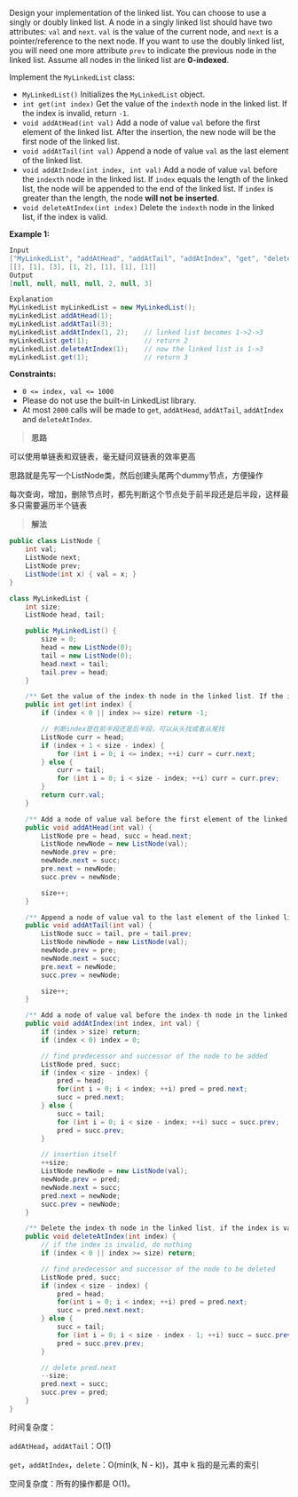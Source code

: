 Design your implementation of the linked list. You can choose to use a singly or doubly linked list.
A node in a singly linked list should have two attributes: `val` and `next`. `val` is the value of the current node, and `next` is a pointer/reference to the next node.
If you want to use the doubly linked list, you will need one more attribute `prev` to indicate the previous node in the linked list. Assume all nodes in the linked list are **0-indexed**.

Implement the `MyLinkedList` class:

- `MyLinkedList()` Initializes the `MyLinkedList` object.
- `int get(int index)` Get the value of the `indexth` node in the linked list. If the index is invalid, return `-1`.
- `void addAtHead(int val)` Add a node of value `val` before the first element of the linked list. After the insertion, the new node will be the first node of the linked list.
- `void addAtTail(int val)` Append a node of value `val` as the last element of the linked list.
- `void addAtIndex(int index, int val)` Add a node of value `val` before the `indexth` node in the linked list. If `index` equals the length of the linked list, the node will be appended to the end of the linked list. If `index` is greater than the length, the node **will not be inserted**.
- `void deleteAtIndex(int index)` Delete the `indexth` node in the linked list, if the index is valid.

 

**Example 1:**

```java
Input
["MyLinkedList", "addAtHead", "addAtTail", "addAtIndex", "get", "deleteAtIndex", "get"]
[[], [1], [3], [1, 2], [1], [1], [1]]
Output
[null, null, null, null, 2, null, 3]

Explanation
MyLinkedList myLinkedList = new MyLinkedList();
myLinkedList.addAtHead(1);
myLinkedList.addAtTail(3);
myLinkedList.addAtIndex(1, 2);    // linked list becomes 1->2->3
myLinkedList.get(1);              // return 2
myLinkedList.deleteAtIndex(1);    // now the linked list is 1->3
myLinkedList.get(1);              // return 3
```

 

**Constraints:**

- `0 <= index, val <= 1000`
- Please do not use the built-in LinkedList library.
- At most `2000` calls will be made to `get`, `addAtHead`, `addAtTail`, `addAtIndex` and `deleteAtIndex`.

> **思路**

可以使用单链表和双链表，毫无疑问双链表的效率更高

思路就是先写一个ListNode类，然后创建头尾两个dummy节点，方便操作

每次查询，增加，删除节点时，都先判断这个节点处于前半段还是后半段，这样最多只需要遍历半个链表

> **解法**

```java
public class ListNode {
    int val;
    ListNode next;
    ListNode prev;
    ListNode(int x) { val = x; }
}

class MyLinkedList {
    int size;
    ListNode head, tail;

    public MyLinkedList() {
        size = 0;
        head = new ListNode(0);
        tail = new ListNode(0);
        head.next = tail;
        tail.prev = head;
    }

    /** Get the value of the index-th node in the linked list. If the index is invalid, return -1. */
    public int get(int index) {
        if (index < 0 || index >= size) return -1;

        // 判断index是在前半段还是后半段，可以从头找或者从尾找
        ListNode curr = head;
        if (index + 1 < size - index) {
            for (int i = 0; i <= index; ++i) curr = curr.next;
        } else {
            curr = tail;
            for (int i = 0; i < size - index; ++i) curr = curr.prev;
        }
        return curr.val;
    }

    /** Add a node of value val before the first element of the linked list. After the insertion, the new node will be the first node of the linked list. */
    public void addAtHead(int val) {
        ListNode pre = head, succ = head.next;
        ListNode newNode = new ListNode(val);
        newNode.prev = pre;
        newNode.next = succ;
        pre.next = newNode;
        succ.prev = newNode;

        size++;
    }

    /** Append a node of value val to the last element of the linked list. */
    public void addAtTail(int val) {
        ListNode succ = tail, pre = tail.prev;
        ListNode newNode = new ListNode(val);
        newNode.prev = pre;
        newNode.next = succ;
        pre.next = newNode;
        succ.prev = newNode;

        size++;
    }

    /** Add a node of value val before the index-th node in the linked list. If index equals to the length of linked list, the node will be appended to the end of linked list. If index is greater than the length, the node will not be inserted. */
    public void addAtIndex(int index, int val) {
        if (index > size) return;
        if (index < 0) index = 0;

        // find predecessor and successor of the node to be added
        ListNode pred, succ;
        if (index < size - index) {
            pred = head;
            for(int i = 0; i < index; ++i) pred = pred.next;
            succ = pred.next;
        } else {
            succ = tail;
            for (int i = 0; i < size - index; ++i) succ = succ.prev;
            pred = succ.prev;
        }

        // insertion itself
        ++size;
        ListNode newNode = new ListNode(val);
        newNode.prev = pred;
        newNode.next = succ;
        pred.next = newNode;
        succ.prev = newNode;
    }

    /** Delete the index-th node in the linked list, if the index is valid. */
    public void deleteAtIndex(int index) {
        // if the index is invalid, do nothing
        if (index < 0 || index >= size) return;

        // find predecessor and successor of the node to be deleted
        ListNode pred, succ;
        if (index < size - index) {
            pred = head;
            for(int i = 0; i < index; ++i) pred = pred.next;
            succ = pred.next.next;
        } else {
            succ = tail;
            for (int i = 0; i < size - index - 1; ++i) succ = succ.prev;
            pred = succ.prev.prev;
        }

        // delete pred.next 
        --size;
        pred.next = succ;
        succ.prev = pred;
    }
}
```

时间复杂度：

`addAtHead`，`addAtTail`：O(1)

`get`，`addAtIndex`，`delete`：O(min(k, N - k))，其中 k 指的是元素的索引

空间复杂度：所有的操作都是 O(1)。


